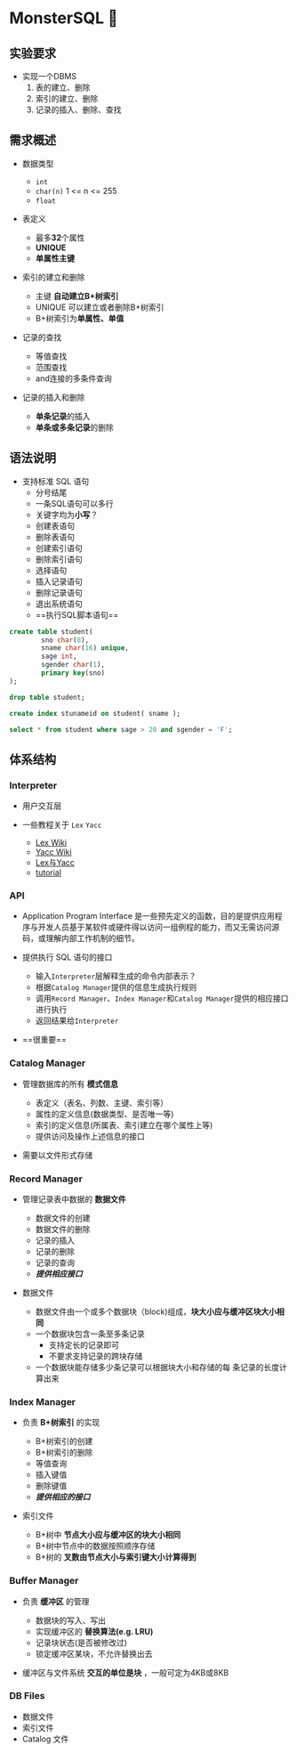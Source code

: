 # MonsterSQL 👹

## 实验要求

- 实现一个DBMS
	1. 表的建立、删除
	2. 索引的建立、删除
	3. 记录的插入、删除、查找

## 需求概述

- 数据类型
	+ `int`
	+ `char(n)` 1 <= n <= 255
	+ `float`

- 表定义
	+ 最多**32**个属性
	+ **UNIQUE**
	+ **单属性主键**

- 索引的建立和删除
	+ 主键 **自动建立B+树索引**
	+ UNIQUE 可以建立或者删除B+树索引
	+ B+树索引为**单属性、单值**

- 记录的查找
	+ 等值查找
	+ 范围查找
	+ and连接的多条件查询

- 记录的插入和删除
	+ **单条记录**的插入
	+ **单条或多条记录**的删除

## 语法说明

- 支持标准 SQL 语句
	+ 分号结尾
	+ 一条SQL语句可以多行
	+ 关键字均为**小写**？
	+ 创建表语句
	+ 删除表语句
	+ 创建索引语句
	+ 删除索引语句 
	+ 选择语句
	+ 插入记录语句
	+ 删除记录语句
	+ 退出系统语句
	+ ==执行SQL脚本语句==

```sql
create table student(
		sno char(8),
		sname char(16) unique,
		sage int,
		sgender char(1),
		primary key(sno)
);

drop table student;

create index stunameid on student( sname );

select * from student where sage > 20 and sgender = 'F';
```

## 体系结构

### Interpreter

- 用户交互层

- 一些教程关于 `Lex` `Yacc`
    + [Lex Wiki](https://en.wikipedia.org/wiki/Lex_%28software%29)
	+ [Yacc Wiki](https://en.wikipedia.org/wiki/Yacc)
	+ [Lex与Yacc](https://www.ibm.com/developerworks/cn/linux/sdk/lex/)
	+ [tutorial](https://www.epaperpress.com/lexandyacc/)

### API

- Application Program Interface 是一些预先定义的函数，目的是提供应用程序与开发人员基于某软件或硬件得以访问一组例程的能力，而又无需访问源码，或理解内部工作机制的细节。

- 提供执行 SQL 语句的接口
	+ 输入`Interpreter`层解释生成的命令内部表示？
	+ 根据`Catalog Manager`提供的信息生成执行规则
	+ 调用`Record Manager`、`Index Manager`和`Catalog Manager`提供的相应接口进行执行
	+ 返回结果给`Interpreter`

- ==很重要==

### Catalog Manager

- 管理数据库的所有 **模式信息**
	+ 表定义（表名、列数、主键、索引等）
	+ 属性的定义信息(数据类型、是否唯一等)
	+ 索引的定义信息(所属表、索引建立在哪个属性上等)
	+ 提供访问及操作上述信息的接口

- 需要以文件形式存储

### Record Manager

- 管理记录表中数据的 **数据文件**
	+ 数据文件的创建
	+ 数据文件的删除 
	+ 记录的插入 
	+ 记录的删除 
	+ 记录的查询 
	+ ***提供相应接口***

- 数据文件
	+ 数据文件由一个或多个数据块（block)组成，**块大小应与缓冲区块大小相同**
	+ 一个数据块包含一条至多条记录
		* 支持定长的记录即可
		* 不要求支持记录的跨块存储
	+ 一个数据块能存储多少条记录可以根据块大小和存储的每 条记录的长度计算出来

### Index Manager

- 负责 **B+树索引** 的实现
	+ B+树索引的创建
	+ B+树索引的删除 
	+ 等值查询 
	+ 插入键值 
	+ 删除键值 
	+ ***提供相应的接口***

- 索引文件
	+ B+树中 **节点大小应与缓冲区的块大小相同**
	+ B+树中节点中的数据按照顺序存储
	+ B+树的 **叉数由节点大小与索引键大小计算得到**

### Buffer Manager

- 负责 **缓冲区** 的管理
	+ 数据块的写入、写出
	+ 实现缓冲区的 **替换算法(e.g. LRU)**
	+ 记录块状态(是否被修改过) 
	+ 锁定缓冲区某块，不允许替换出去

- 缓冲区与文件系统 **交互的单位是块** ，一般可定为4KB或8KB

### DB Files

- 数据文件
- 索引文件
- Catalog 文件








